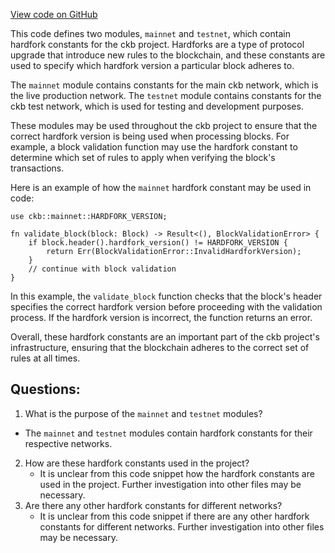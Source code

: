 [View code on GitHub](https://github.com/nervosnetwork/ckb/blob/develop/util/constant/src/hardfork/mod.rs)

This code defines two modules, `mainnet` and `testnet`, which contain hardfork constants for the ckb project. Hardforks are a type of protocol upgrade that introduce new rules to the blockchain, and these constants are used to specify which hardfork version a particular block adheres to.

The `mainnet` module contains constants for the main ckb network, which is the live production network. The `testnet` module contains constants for the ckb test network, which is used for testing and development purposes.

These modules may be used throughout the ckb project to ensure that the correct hardfork version is being used when processing blocks. For example, a block validation function may use the hardfork constant to determine which set of rules to apply when verifying the block's transactions.

Here is an example of how the `mainnet` hardfork constant may be used in code:

```
use ckb::mainnet::HARDFORK_VERSION;

fn validate_block(block: Block) -> Result<(), BlockValidationError> {
    if block.header().hardfork_version() != HARDFORK_VERSION {
        return Err(BlockValidationError::InvalidHardforkVersion);
    }
    // continue with block validation
}
```

In this example, the `validate_block` function checks that the block's header specifies the correct hardfork version before proceeding with the validation process. If the hardfork version is incorrect, the function returns an error.

Overall, these hardfork constants are an important part of the ckb project's infrastructure, ensuring that the blockchain adheres to the correct set of rules at all times.
## Questions:
 1. What is the purpose of the `mainnet` and `testnet` modules?
   - The `mainnet` and `testnet` modules contain hardfork constants for their respective networks.
2. How are these hardfork constants used in the project?
   - It is unclear from this code snippet how the hardfork constants are used in the project. Further investigation into other files may be necessary.
3. Are there any other hardfork constants for different networks?
   - It is unclear from this code snippet if there are any other hardfork constants for different networks. Further investigation into other files may be necessary.
